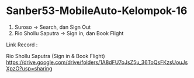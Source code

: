 # Sanber53-MobileAuto-Kelompok-16

1. Suroso -> Search, dan Sign Out
2. Rio Shollu Saputra -> Sign in, dan Book Flight

Link Record :

Rio Shollu Saputra (Sign in & Book Flight)
https://drive.google.com/drive/folders/1A8dFU7oJsZ5u_36ToQsFKzsUouJsXpzO?usp=sharing
